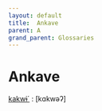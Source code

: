 ```yaml
---
layout: default
title:  Ankave
parent: A
grand_parent: Glossaries
---
```


# Ankave


[kakwɨ´](https://en.wiktionary.org/wiki/?curid=564475)
: [kɑkwəʔ]

